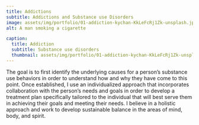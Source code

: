 ```yaml
---
title: Addictions
subtitle: Addictions and Substance use Disorders
image: assets/img/portfolio/01-addiction-kychan-KkLeFcRj1Zk-unsplash.jpg
alt: A man smoking a cigarette

caption:
  title: Addiction
  subtitle: Substance use disorders
  thumbnail: assets/img/portfolio/01-addiction-kychan-KkLeFcRj1Zk-unsplash-thumbnail.jpg
---
```


The goal is to first identify the underlying causes for a person’s substance use behaviors in order to understand how and why they have come to this point.  Once established, I use an individualized approach that incorporates collaboration with the person’s needs and goals in order to develop a treatment plan specifically tailored to the individual that will best serve them in achieving their goals and meeting their needs.  I believe in a holistic approach and work to develop sustainable balance in the areas of mind, body, and spirit.
